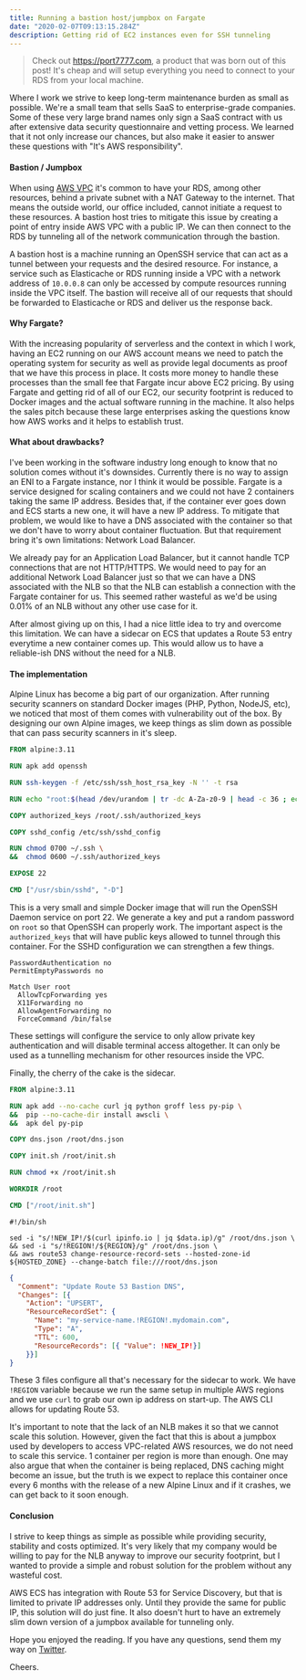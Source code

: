 ```yaml
---
title: Running a bastion host/jumpbox on Fargate
date: "2020-02-07T09:13:15.284Z"
description: Getting rid of EC2 instances even for SSH tunneling 
---
```


> Check out https://port7777.com, a product that was born out of
> this post! It's cheap and will setup everything you need to
> connect to your RDS from your local machine.

Where I work we strive to keep long-term maintenance burden as 
small as possible. We're a small team that sells SaaS to enterprise-grade
companies. Some of these very large brand names only sign a SaaS
contract with us after extensive data security questionnaire and
vetting process. We learned that it not only increase our chances,
but also make it easier to answer these questions with "It's AWS responsibility".

#### Bastion / Jumpbox

When using [AWS VPC](https://blog.deleu.dev/aws-vpc-for-software-engineers/)
it's common to have your RDS, among other resources, behind a private
subnet with a NAT Gateway to the internet. That means the outside world,
our office included, cannot initiate a request to these resources.
A bastion host tries to mitigate this issue by creating a point of
entry inside AWS VPC with a public IP. We can then connect to the
RDS by tunneling all of the network communication through the bastion.

A bastion host is a machine running an OpenSSH service that can
act as a tunnel between your requests and the desired resource.
For instance, a service such as Elasticache or RDS running inside
a VPC with a network address of `10.0.0.8` can only be accessed by
compute resources running inside the VPC itself. The bastion will
receive all of our requests that should be forwarded to Elasticache
or RDS and deliver us the response back. 

#### Why Fargate?

With the increasing popularity of serverless and the context in which I
work, having an EC2 running on our AWS account means we need to patch
the operating system for security as well as provide legal documents
as proof that we have this process in place. It costs more money to
handle these processes than the small fee that Fargate incur above
EC2 pricing. By using Fargate and getting rid of all of our EC2, our
security footprint is reduced to Docker images and the actual software
running in the machine. It also helps the sales pitch because these
large enterprises asking the questions know how AWS works and it helps
to establish trust.

#### What about drawbacks?

I've been working in the software industry long enough to know that no
solution comes without it's downsides. Currently there is no way to
assign an ENI to a Fargate instance, nor I think it would be possible.
Fargate is a service designed for scaling containers and we could not
have 2 containers taking the same IP address. Besides that, if the
container ever goes down and ECS starts a new one, it will have a new
IP address. To mitigate that problem, we would like to have a DNS
associated with the container so that we don't have to worry about
container fluctuation. But that requirement bring it's own limitations:
Network Load Balancer.

We already pay for an Application Load Balancer, but it cannot handle
TCP connections that are not HTTP/HTTPS. We would need to pay for 
an additional Network Load Balancer just so that we can have a DNS
associated with the NLB so that the NLB can establish a connection with
the Fargate container for us. This seemed rather wasteful as we'd be
using 0.01% of an NLB without any other use case for it.

After almost giving up on this, I had a nice little idea to try and
overcome this limitation. We can have a sidecar on ECS that updates
a Route 53 entry everytime a new container comes up. This would allow
us to have a reliable-ish DNS without the need for a NLB.

#### The implementation

Alpine Linux has become a big part of our organization. After running
security scanners on standard Docker images (PHP, Python, NodeJS, etc),
we noticed that most of them comes with vulnerability out of the box.
By designing our own Alpine images, we keep things as slim down as
possible that can pass security scanners in it's sleep.

```dockerfile
FROM alpine:3.11

RUN apk add openssh

RUN ssh-keygen -f /etc/ssh/ssh_host_rsa_key -N '' -t rsa

RUN echo "root:$(head /dev/urandom | tr -dc A-Za-z0-9 | head -c 36 ; echo '')" | chpasswd

COPY authorized_keys /root/.ssh/authorized_keys

COPY sshd_config /etc/ssh/sshd_config

RUN chmod 0700 ~/.ssh \
&&  chmod 0600 ~/.ssh/authorized_keys

EXPOSE 22

CMD ["/usr/sbin/sshd", "-D"]
```

This is a very small and simple Docker image that will run the
OpenSSH Daemon service on port 22. We generate a key and put a 
random password on `root` so that OpenSSH can properly work.
The important aspect is the `authorized_keys` that will have
public keys allowed to tunnel through this container. For the SSHD
configuration we can strengthen a few things.

```text
PasswordAuthentication no
PermitEmptyPasswords no

Match User root
  AllowTcpForwarding yes
  X11Forwarding no
  AllowAgentForwarding no
  ForceCommand /bin/false
```  

These settings will configure the service to only allow private key
authentication and will disable terminal access altogether. It can
only be used as a tunnelling mechanism for other resources inside
the VPC. 

Finally, the cherry of the cake is the sidecar.

```dockerfile
FROM alpine:3.11

RUN apk add --no-cache curl jq python groff less py-pip \
&&  pip --no-cache-dir install awscli \
&&  apk del py-pip

COPY dns.json /root/dns.json

COPY init.sh /root/init.sh

RUN chmod +x /root/init.sh

WORKDIR /root

CMD ["/root/init.sh"]
```

```shell script
#!/bin/sh

sed -i "s/!NEW_IP!/$(curl ipinfo.io | jq $data.ip)/g" /root/dns.json \
&& sed -i "s/!REGION!/${REGION}/g" /root/dns.json \
&& aws route53 change-resource-record-sets --hosted-zone-id ${HOSTED_ZONE} --change-batch file:///root/dns.json
```

```json
{
  "Comment": "Update Route 53 Bastion DNS",
  "Changes": [{
    "Action": "UPSERT",
    "ResourceRecordSet": {
      "Name": "my-service-name.!REGION!.mydomain.com",
      "Type": "A",
      "TTL": 600,
      "ResourceRecords": [{ "Value": !NEW_IP!}]
    }}]
}
```

These 3 files configure all that's necessary for the sidecar to work.
We have `!REGION` variable because we run the same setup in multiple
AWS regions and we use `curl` to grab our own ip address on start-up.
The AWS CLI allows for updating Route 53.

It's important to note that the lack of an NLB makes it so that we 
cannot scale this solution. However, given the fact that this is
about a jumpbox used by developers to access VPC-related AWS resources,
we do not need to scale this service. 1 container per region is more
than enough. One may also argue that when the container is being
replaced, DNS caching might become an issue, but the truth is we
expect to replace this container once every 6 months with the release
of a new Alpine Linux and if it crashes, we can get back to it soon
enough. 

#### Conclusion

I strive to keep things as simple as possible while providing security,
stability and costs optimized. It's very likely that my company would
be willing to pay for the NLB anyway to improve our security footprint,
but I wanted to provide a simple and robust solution for the problem
without any wasteful cost.

AWS ECS has integration with Route 53 for Service Discovery, but that 
is limited to private IP addresses only. Until they provide the same
for public IP, this solution will do just fine. It also doesn't hurt
to have an extremely slim down version of a jumpbox available for
tunneling only.

Hope you enjoyed the reading. If you have any questions,
send them my way on [Twitter](https://twitter.com/deleugyn).

Cheers.
